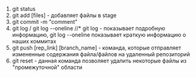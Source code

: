 1. git status
2. git add [files] - добавляет файлы в stage
3. git commit -m "comment"
4. git log / git log --oneline //* git log - показывает подробную информацию, git log --oneline показывает краткую информацию о наших коммитах
5. git push [rep_link] [branch_name] - команда, которые отправляет измененные содержания файла/файлов на удаленный репозиторий
6. git reset - данная команда позволяет удалить некоторые файлы из "промежуточной" области